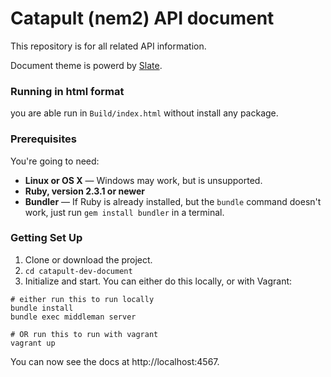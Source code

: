 # Catapult (nem2) API document

This repository is for all related API information.

Document theme is powerd by [Slate](https://github.com/lord/slate).

### Running in html format

you are able run in `Build/index.html` without install any package.

### Prerequisites

You're going to need:

- **Linux or OS X** — Windows may work, but is unsupported.
- **Ruby, version 2.3.1 or newer**
- **Bundler** — If Ruby is already installed, but the `bundle` command doesn't work, just run `gem install bundler` in a terminal.

### Getting Set Up

1.  Clone or download the project.
2.  `cd catapult-dev-document`
3.  Initialize and start. You can either do this locally, or with Vagrant:

```shell
# either run this to run locally
bundle install
bundle exec middleman server

# OR run this to run with vagrant
vagrant up
```

You can now see the docs at http://localhost:4567.
